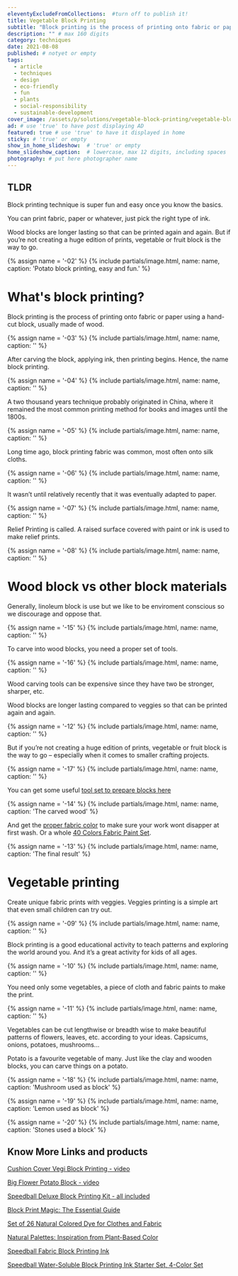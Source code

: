 ```yaml
---
eleventyExcludeFromCollections:  #turn off to publish it!
title: Vegetable Block Printing
subtitle: "Block printing is the process of printing onto fabric or paper using a hand-cut block, usually made of wood. Carve the block, apply ink, then print fun begins."
description: "" # max 160 digits
category: techniques
date: 2021-08-08
published: # notyet or empty
tags:
  - article
  - techniques
  - design
  - eco-friendly
  - fun
  - plants
  - social-responsibility
  - sustainable-development
cover_image: /assets/p/solutions/vegetable-block-printing/vegetable-block-printing.jpg
ad: # use 'true' to have post displaying AD
featured: true # use 'true' to have it displayed in home
sticky: # 'true' or empty
show_in_home_slideshow:  # 'true' or empty
home_slideshow_caption:  # lowercase, max 12 digits, including spaces
photography: # put here photographer name
---
```

<div class="tldr">

## TLDR

Block printing technique is super fun and easy once you know the basics.

You can print fabric, paper or whatever, just pick the right type of ink.

Wood blocks are longer lasting so that can be printed again and again. But if you’re not creating a huge edition of prints, vegetable or fruit block is the way to go.

</div>


{% assign name = '-02' %}
{% include partials/image.html, name: name, caption: 'Potato block printing, easy and fun.' %}


# What's block printing?

Block printing is the process of printing onto fabric or paper using a hand-cut block, usually made of wood.

{% assign name = '-03' %}
{% include partials/image.html, name: name, caption: '' %}

After carving the block, applying ink, then printing begins. Hence, the name block printing.

{% assign name = '-04' %}
{% include partials/image.html, name: name, caption: '' %}

A two thousand years technique probably originated in China, where it remained the most common printing method for books and images until the 1800s.

{% assign name = '-05' %}
{% include partials/image.html, name: name, caption: '' %}

Long time ago, block printing fabric was common, most often onto silk cloths.

{% assign name = '-06' %}
{% include partials/image.html, name: name, caption: '' %}

It wasn’t until relatively recently that it was eventually adapted to paper.

{% assign name = '-07' %}
{% include partials/image.html, name: name, caption: '' %}


Relief Printing is called. A raised surface covered with paint or ink is used to make relief prints.

{% assign name = '-08' %}
{% include partials/image.html, name: name, caption: '' %}


# Wood block vs other block materials

Generally, linoleum block is use but we like to be enviroment conscious so we discourage and oppose that.


{% assign name = '-15' %}
{% include partials/image.html, name: name, caption: '' %}

To carve into wood blocks, you need a proper set of tools.


{% assign name = '-16' %}
{% include partials/image.html, name: name, caption: '' %}

Wood carving tools can be expensive since they have two be stronger, sharper, etc.

Wood blocks are longer lasting compared to veggies so that can be printed again and again.


{% assign name = '-12' %}
{% include partials/image.html, name: name, caption: '' %}

But if you’re not creating a huge edition of prints, vegetable or fruit block is the way to go – especially when it comes to smaller crafting projects.


{% assign name = '-17' %}
{% include partials/image.html, name: name, caption: '' %}

You can get some useful [tool set to prepare blocks here](https://amzn.to/3ALAQer)

{% assign name = '-14' %}
{% include partials/image.html, name: name, caption: 'The carved wood' %}

And get the [proper fabric color](https://amzn.to/3iMm9Sg) to make sure your work wont disapper at first wash. Or a whole [40 Colors Fabric Paint Set](https://amzn.to/3CN7vC4).

{% assign name = '-13' %}
{% include partials/image.html, name: name, caption: 'The final result' %}



# Vegetable printing

Create unique fabric prints with veggies. Veggies printing is a simple art that even small children can try out.

{% assign name = '-09' %}
{% include partials/image.html, name: name, caption: '' %}

Block printing is a good educational activity to teach patterns and exploring the world around you. And it’s a great activity for kids of all ages.


{% assign name = '-10' %}
{% include partials/image.html, name: name, caption: '' %}


You need only some vegetables, a piece of cloth and fabric paints to make the print.


{% assign name = '-11' %}
{% include partials/image.html, name: name, caption: '' %}


Vegetables can be cut lengthwise or breadth wise to make beautiful patterns of flowers, leaves, etc. according to your ideas. Capsicums, onions, potatoes, mushrooms...




Potato is a favourite vegetable of many. Just like the clay and wooden blocks, you can carve things on a potato.


{% assign name = '-18' %}
{% include partials/image.html, name: name, caption: 'Mushroom used as block' %}


{% assign name = '-19' %}
{% include partials/image.html, name: name, caption: 'Lemon used as block' %}


{% assign name = '-20' %}
{% include partials/image.html, name: name, caption: 'Stones used a block' %}



## Know More Links and products

[Cushion Cover Vegi Block Printing - video](https://youtu.be/gYfxiu1r2Qc)

[Big Flower Potato Block - video](https://youtu.be/ONbVP7p9hS8)

[Speedball Deluxe Block Printing Kit - all included](https://amzn.to/3yO3omH)

[Block Print Magic: The Essential Guide](https://amzn.to/2VOExkK)

[Set of 26 Natural Colored Dye for Clothes and Fabric](https://amzn.to/3mgPneb)

[Natural Palettes: Inspiration from Plant-Based Color](https://amzn.to/37IC79C)

[Speedball Fabric Block Printing Ink](https://amzn.to/3jXcvey)

[Speedball Water-Soluble Block Printing Ink Starter Set, 4-Color Set](https://amzn.to/3yLt83h)
